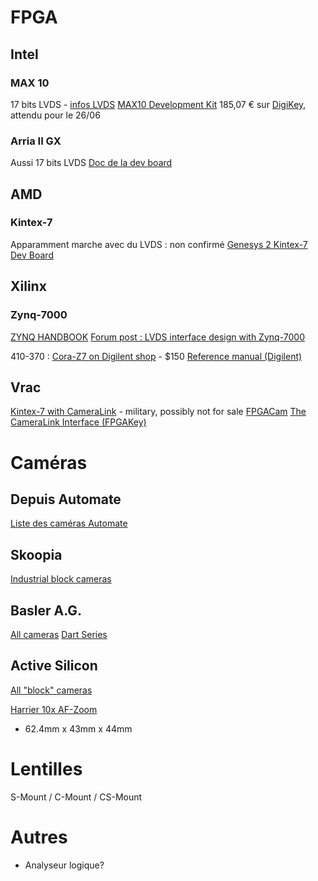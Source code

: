 
# FPGA

## Intel

### MAX 10

17 bits LVDS - [infos LVDS](https://www.intel.com/content/www/us/en/docs/programmable/683760/22-1/high-speed-lvds-i-o-overview.html)
[MAX10 Development Kit](https://www.intel.com/content/www/us/en/products/details/fpga/development-kits/max/10m50.html)
185,07 € sur [DigiKey](https://eu.mouser.com/ProductDetail/Altera/DK-DEV-10M50-A?qs=bKenfurwlslqr8ev6O9%2FIg%3D%3D), attendu pour le 26/06

### Arria II GX

Aussi 17 bits LVDS
[Doc de la dev board](https://static5.arrow.com/pdfs2/2019/1/19/17/0/41/207541/int_/manual/rm_aiigx_fpga_dev_board.pdf)
## AMD
### Kintex-7

Apparamment marche avec du LVDS : non confirmé
[Genesys 2 Kintex-7 Dev Board](https://digilent.com/shop/genesys-2-kintex-7-fpga-development-board/)

## Xilinx

### Zynq-7000

[ZYNQ HANDBOOK](https://www.amd.com/content/dam/xilinx/support/documents/data_sheets/ds190-Zynq-7000-Overview.pdf)
[Forum post : LVDS interface design with Zynq-7000](https://support.xilinx.com/s/question/0D54U00007dHJ3fSAG/lvds-interface-design-with-zynq7000?language=en_US)

410-370 : [Cora-Z7 on Digilent shop](https://digilent.com/shop/cora-z7-zynq-7000-single-core-for-arm-fpga-soc-development/) - $150
[Reference manual (Digilent)](https://digilent.com/reference/programmable-logic/cora-z7/reference-manual)
## Vrac

[Kintex-7 with CameraLink](https://www.curtisswrightds.com/resources/case-studies/rugged-cameralink-using-xilinx-kintex-7-fpga) - military, possibly not for sale
[FPGACam](https://ietresearch.onlinelibrary.wiley.com/doi/full/10.1049/cds2.12074)
[The CameraLink Interface (FPGAKey)](https://www.fpgakey.com/tutorial/section710)


# Caméras

## Depuis Automate

[Liste des caméras Automate](https://www.automate.org/products/cameras-and-smart-cameras)

## Skoopia

[Industrial block cameras](https://www.skoopia.com/industrial-block-camera)

## Basler A.G.

[All cameras](https://www.baslerweb.com/en/cameras/#produkte)
[Dart Series](https://www.baslerweb.com/en/cameras/?camera_series=Basler+dart#produkte)

## Active Silicon

[All "block" cameras](https://www.activesilicon.com/products/cameras/)

[Harrier 10x AF-Zoom](https://www.activesilicon.com/products/harrier-10x-af-zoom-camera/)
- 62.4mm x 43mm x 44mm
# Lentilles

S-Mount / C-Mount / CS-Mount


# Autres

- Analyseur logique?



